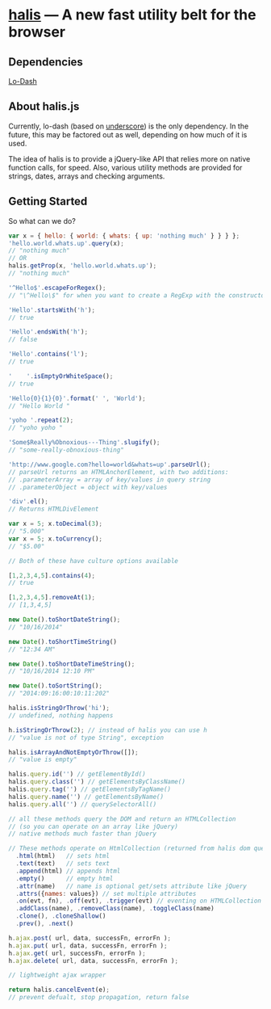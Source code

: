 [halis](https://github.com/halis/halis) — A new fast utility belt for the browser
==================================================


Dependencies
--------------------------------------

[Lo-Dash](http://lodash.com//)


About halis.js
--------------------------------------

Currently, lo-dash (based on [underscore](http://underscorejs.org)) is the only dependency. In the future, this may be factored out as well, depending on how much of it is used. 

The idea of halis is to provide a jQuery-like API that relies more on native function calls, for speed. Also, various utility methods are provided for strings, dates, arrays and checking arguments.


Getting Started
---------------

So what can we do?

```javascript
var x = { hello: { world: { whats: { up: 'nothing much' } } } };
'hello.world.whats.up'.query(x);
// "nothing much"
// OR
halis.getProp(x, 'hello.world.whats.up');
// "nothing much"
```


```javascript
'^Hello$'.escapeForRegex();
// "\^Hello\$" for when you want to create a RegExp with the constructor
```


```javascript
'Hello'.startsWith('h');
// true
```


```javascript
'Hello'.endsWith('h');
// false
```


```javascript
'Hello'.contains('l');
// true
```


```javascript
'    '.isEmptyOrWhiteSpace();
// true
```


```javascript
'Hello{0}{1}{0}'.format(' ', 'World');
// "Hello World "
```


```javascript
'yoho '.repeat(2);
// "yoho yoho "
```


```javascript
'Some$Really%Obnoxious---Thing'.slugify();
// "some-really-obnoxious-thing"
```


```javascript
'http://www.google.com?hello=world&whats=up'.parseUrl();
// parseUrl returns an HTMLAnchorElement, with two additions:
// .parameterArray = array of key/values in query string
// .parameterObject = object with key/values
```


```javascript
'div'.el();
// Returns HTMLDivElement
```


```javascript
var x = 5; x.toDecimal(3);
// "5.000"
var x = 5; x.toCurrency();
// "$5.00"

// Both of these have culture options available
```


```javascript
[1,2,3,4,5].contains(4);
// true
```


```javascript
[1,2,3,4,5].removeAt(1);
// [1,3,4,5]
```


```javascript
new Date().toShortDateString();
// "10/16/2014"
```


```javascript
new Date().toShortTimeString()
// "12:34 AM"
```


```javascript
new Date().toShortDateTimeString();
// "10/16/2014 12:10 PM"
```


```javascript
new Date().toSortString();
// "2014:09:16:00:10:11:202"
```


```javascript
halis.isStringOrThrow('hi');
// undefined, nothing happens

h.isStringOrThrow(2); // instead of halis you can use h
// "value is not of type String", exception
```


```javascript
halis.isArrayAndNotEmptyOrThrow([]);
// "value is empty"
```


```javascript
halis.query.id('') // getElementById()
halis.query.class('') // getElementsByClassName()
halis.query.tag('') // getElementsByTagName()
halis.query.name('') // getElementsByName()
halis.query.all('') // querySelectorAll()

// all these methods query the DOM and return an HTMLCollection
// (so you can operate on an array like jQuery)
// native methods much faster than jQuery
```


```javascript
// These methods operate on HtmlCollection (returned from halis dom query)
  .html(html)   // sets html
  .text(text)   // sets text
  .append(html) // appends html
  .empty()      // empty html
  .attr(name)   // name is optional get/sets attribute like jQuery
  .attrs({names: values}) // set multiple attributes
  .on(evt, fn), .off(evt), .trigger(evt) // eventing on HTMLCollection
  .addClass(name), .removeClass(name), .toggleClass(name)
  .clone(), .cloneShallow()
  .prev(), .next()
```


```javascript
h.ajax.post( url, data, successFn, errorFn );
h.ajax.put( url, data, successFn, errorFn );
h.ajax.get( url, successFn, errorFn );
h.ajax.delete( url, data, successFn, errorFn );

// lightweight ajax wrapper
```


```javascript
return halis.cancelEvent(e);
// prevent defualt, stop propagation, return false
```
